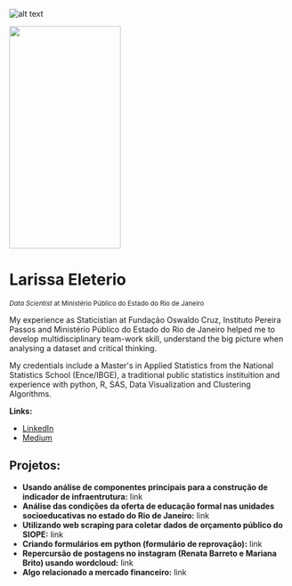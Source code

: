 ![alt text](https://miro.medium.com/max/860/1*9onqVYdPPrCcwDX6mGKCpg.jpeg)

<img src="https://miro.medium.com/max/860/1*9onqVYdPPrCcwDX6mGKCpg.jpeg" data-canonical-src="https://miro.medium.com/max/860/1*9onqVYdPPrCcwDX6mGKCpg.jpeg" width="200" height="400" />

# Larissa Eleterio
<sub>*Data Scientist* at Ministério Público do Estado do Rio de Janeiro</sub>

My experience as Staticistian at Fundação Oswaldo Cruz, Instituto Pereira Passos and Ministério Público do Estado do Rio de Janeiro helped me to develop multidisciplinary team-work skill, understand the big picture when analysing a dataset and critical thinking.

My credentials include a Master's in Applied Statistics from the National Statistics School (Ence/IBGE), a traditional public statistics instituition and experience with python, R, SAS, Data Visualization and Clustering Algorithms.

**Links:**
* [LinkedIn](https://www.linkedin.com/in/larissaeleterio)
* [Medium](https://www.medium.com/@larissa.eleterio)

## Projetos:

* **Usando análise de componentes principais para a construção de indicador de infraentrutura:** link
* **Análise das condições da oferta de educação formal nas unidades socioeducativas no estado do Rio de Janeiro:** link
* **Utilizando web scraping para coletar dados de orçamento público do SIOPE:** link
* **Criando formulários em python (formulário de reprovação):** link
* **Repercursão de postagens no instagram (Renata Barreto e Mariana Brito) usando wordcloud:** link
* **Algo relacionado a mercado financeiro:** link

